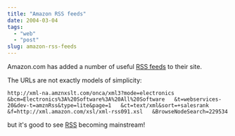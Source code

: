 ```yaml
---
title: "Amazon RSS feeds"
date: 2004-03-04
tags: 
  - "web"
  - "post"
slug: amazon-rss-feeds
---
```


Amazon.com has added a number of useful [RSS feeds](http://www.amazon.com/exec/obidos/subst/xs/syndicate.html/104-7358920-9790361) to their site.

The URLs are not exactly models of simplicity:

`http://xml-na.amznxslt.com/onca/xml3?mode=electronics  
&bcm=Electronics%3A%20Software%3A%20All%20Software  
&t=webservices-20&dev-t=amznRss&type=lite&page=1  
&ct=text/xml&sort=+salesrank  
&f=http://xml.amazon.com/xsl/xml-rss091.xsl  
&BrowseNodeSearch=229534`

but it's good to see [RSS](http://www.xml.com/pub/a/2002/12/18/dive-into-xml.html) becoming mainstream!
